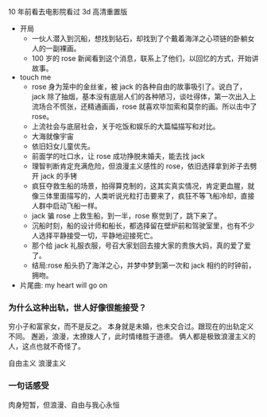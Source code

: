 

10 年前看去电影院看过 3d 高清重置版

- 开局
	- 一伙人潜入到沉船，想找到钻石，却找到了个戴着海洋之心项链的卧躺女人的一副裸画。
	- 100 岁的 rose 新闻看到这个消息，联系上了他们，以回忆的方式，开始讲故事。
- touch me
	- rose 身为笼中的金丝雀，被 jack 的各种自由的故事吸引了。说白了，jack 除了抽烟，基本没有底层人们的各种陋习，谈吐得体，第一次出入上流场合不慌张，还精通画画，rose 就喜欢毕加索和莫奈的画。所以击中了 rose。
	- 上流社会与底层社会，关于吃饭和娱乐的大篇幅描写和对比。
	- 大海就像宇宙
	- 依旧妇女儿童优先。
	- 前面学的吐口水，让 rose 成功挣脱未婚夫，能去找 jack
	- 理智判断肯定充满危险，但浪漫主义感性的 rose，依旧选择拿到斧子去劈开 jack 的手铐
	- 疯狂夺救生船的场景，拍得算克制的，这其实真实情况，肯定更血腥，就像三体里面描写的，人类听说光粒打击要来了，疯狂不等飞船冷却，直接人群中启动飞船一样。
	- jack 骗 rose 上救生船，到一半，rose 察觉到了，跳下来了。
	- 沉船时刻，船的设计师和船长，都选择留在壁炉前和驾驶室里，也有不少人选择平静接受一切，平静地迎接死亡。
	- 那个给 jack 礼服衣服，号召大家划回去接大家的贵族大妈，真的爱了爱了。
	- 结局:rose 船头扔了海洋之心，并梦中梦到第一次和 jack 相约的时钟前，拥吻。
- 片尾曲: my heart will go on

### 为什么这种出轨，世人好像很能接受？

穷小子和富家女，而不是反之。
本身就是未婚，也未交合过。跟现在的出轨定义不同。
邂逅，浪漫，太撩拨人了，此时情绪胜于道德。
俩人都是极致浪漫主义的人，这点也就不奇怪了。

自由主义 浪漫主义

### 一句话感受

肉身短暂，但浪漫、自由与我心永恒
